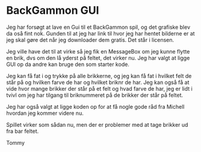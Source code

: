 <h1>BackGammon GUI</h1>

Jeg har forsøgt at lave en Gui til et BackGammon spil, og det grafiske blev da oså fint nok.
Gunden til at jeg har link til hvor jeg har hentet bilderne er at jeg skal gøre det når jeg downloader dem gratis. Det står i licensen.

Jeg ville have det til at virke så jeg fik en MessageBox om jeg kunne flytte en brik, dvs om den lå yderst på feltet, det virker nu.
Jeg har valgt at ligge GUI op da andre kan bruge den som starter kode.

Jeg kan få fat i og trykke på alle brikkerne, og jeg kan få fat i hvilket felt de står på og hvilken farve de har og hvilket briknr de har.
Jeg kan også få at vide hvor mange brikker der står på et felt og hvad farve de har, jeg er lidt i tvivl om jeg har tilgang til briknummeret på de brikker der står på feltet.

Jeg har også valgt at ligge koden op for at få nogle gode råd fra Michell hvordan jeg kommer videre nu.

Spillet virker som sådan nu, men der er problemer med at tage brikker ud fra bar feltet.

Tommy

